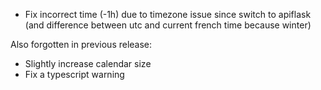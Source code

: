 * Fix incorrect time (-1h) due to timezone issue since switch to apiflask (and difference between utc and current french time because winter)

Also forgotten in previous release:
* Slightly increase calendar size
* Fix a typescript warning
